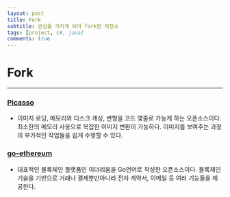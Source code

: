 ```yaml
---
layout: post
title: Fork
subtitle: 관심을 가지게 되어 fork한 저장소
tags: [project, c#, java]
comments: true
---
```


# Fork
------------
### [Picasso](https://github.com/jymh22/picasso "Picasso link")
* 이미지 로딩, 메모리와 디스크 캐싱, 변형을 코드 몇줄로 가능케 하는 오픈소스이다. 최소한의 메모리 사용으로 복잡한 이미지 변환이 가능하다. 이미지를 보여주는 과정의 부가적인 작업들을 쉽게 수행할 수 있다.

### [go-ethereum](https://github.com/jymh22/go-ethereum "go-ethereum link")
* 대표적인 블록체인 플랫폼인 이더리움을 Go언어로 작성한 오픈소스이다. 블록체인 기술을 기반으로 거래나 결제뿐만아니라 전자 계약서, 이메일 등 여러 기능들을 제공한다.
